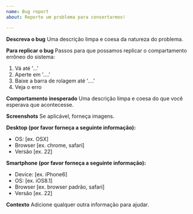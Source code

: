 ```yaml
---
name: Bug report
about: Reporte um problema para consertarmos!

---
```


**Descreva o bug**
Uma descrição limpa e coesa da natureza do problema.

**Para replicar o bug**
Passos para que possamos replicar o compartamento errôneo do sistema:
1. Vá até '...'
2. Aperte em '....'
3. Baixe a barra de rolagem até '....'
4. Veja o erro

**Comportamento inesperado**
Uma descrição limpa e coesa do que você esperava que acontecesse.

**Screenshots**
Se aplicável, forneça imagens.

**Desktop (por favor forneça a seguinte informação):**
 - OS: [ex. OSX]
 - Browser [ex. chrome, safari]
 - Versão [ex. 22]

**Smartphone (por favor forneça a seguinte informação):**
 - Device: [ex. iPhone6]
 - OS: [ex. iOS8.1]
 - Browser [ex. browser padrão, safari]
 - Versão [ex. 22]

**Contexto**
Adicione qualquer outra informação para ajudar.
